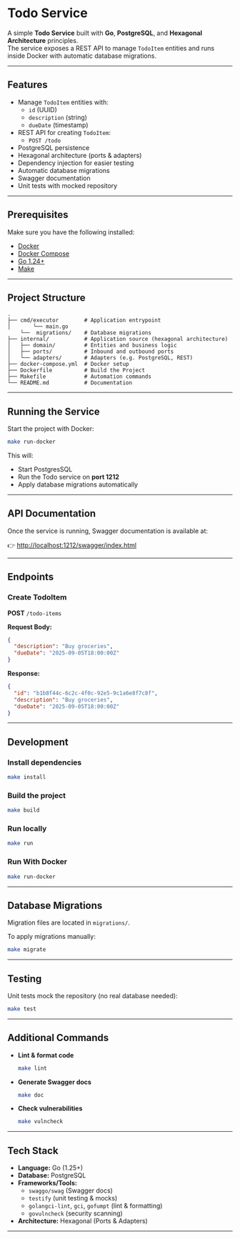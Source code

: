# Todo Service

A simple **Todo Service** built with **Go**, **PostgreSQL**, and **Hexagonal Architecture** principles.  
The service exposes a REST API to manage `TodoItem` entities and runs inside Docker with automatic database migrations.

---

## Features

- Manage `TodoItem` entities with:
    - `id` (UUID)
    - `description` (string)
    - `dueDate` (timestamp)
- REST API for creating `TodoItem`:
    - `POST /todo`
- PostgreSQL persistence
- Hexagonal architecture (ports & adapters)
- Dependency injection for easier testing
- Automatic database migrations
- Swagger documentation
- Unit tests with mocked repository

---

## Prerequisites

Make sure you have the following installed:

- [Docker](https://docs.docker.com/get-docker/)
- [Docker Compose](https://docs.docker.com/compose/install/)
- [Go 1.24+](https://go.dev/dl/)
- [Make](https://www.gnu.org/software/make/)

---

## Project Structure

```
.
├── cmd/executor        # Application entrypoint
│       └── main.go
    └──  migrations/    # Database migrations
├── internal/           # Application source (hexagonal architecture)
│   ├── domain/         # Entities and business logic
│   ├── ports/          # Inbound and outbound ports
│   └── adapters/       # Adapters (e.g. PostgreSQL, REST)
├── docker-compose.yml  # Docker setup
├── Dockerfile          # Build the Project
├── Makefile            # Automation commands
└── README.md           # Documentation
```

---

## Running the Service

Start the project with Docker:

```bash
make run-docker
```

This will:

- Start PostgresSQL
- Run the Todo service on **port 1212**
- Apply database migrations automatically

---

## API Documentation

Once the service is running, Swagger documentation is available at:

👉 [http://localhost:1212/swagger/index.html](http://localhost:1212/swagger/index.html)

---

## Endpoints

### Create TodoItem
**POST** `/todo-items`

**Request Body:**
```json
{
  "description": "Buy groceries",
  "dueDate": "2025-09-05T18:00:00Z"
}
```

**Response:**
```json
{
  "id": "b1b8f44c-6c2c-4f0c-92e5-9c1a6e8f7c8f",
  "description": "Buy groceries",
  "dueDate": "2025-09-05T18:00:00Z"
}
```

---

## Development

### Install dependencies
```bash
make install
```

### Build the project
```bash
make build
```

### Run locally
```bash
make run
```
### Run With Docker
```bash
make run-docker
```

---

## Database Migrations

Migration files are located in `migrations/`.

To apply migrations manually:
```bash
make migrate
```

---

## Testing

Unit tests mock the repository (no real database needed):

```bash
make test
```

---

## Additional Commands

- **Lint & format code**
  ```bash
  make lint
  ```

- **Generate Swagger docs**
  ```bash
  make doc
  ```

- **Check vulnerabilities**
  ```bash
  make vulncheck
  ```

---

## Tech Stack

- **Language:** Go (1.25+)
- **Database:** PostgreSQL
- **Frameworks/Tools:**
    - `swaggo/swag` (Swagger docs)
    - `testify` (unit testing & mocks)
    - `golangci-lint`, `gci`, `gofumpt` (lint & formatting)
    - `govulncheck` (security scanning)
- **Architecture:** Hexagonal (Ports & Adapters)

---
